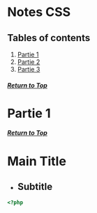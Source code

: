 # Notes CSS

## Tables of contents

1. [Partie 1](#)
2. [Partie 2](#)
3. [Partie 3](#)


##### [Return to Top](#notes-css)
# **Partie 1**



##### [Return to Top](#notes-css)
# **Main Title**
* ## Subtitle

``` php
<?php

```